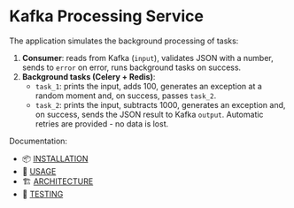 <!-- README.md -->
# Kafka Processing Service

The application simulates the background processing of tasks:

1. **Consumer**: reads from Kafka (`input`), validates JSON with a number, sends to `error` on error, runs background tasks on success.
2. **Background tasks (Celery + Redis)**:
   - `task_1`: prints the input, adds 100, generates an exception at a random moment and, on success, passes `task_2`.
   - `task_2`: prints the input, subtracts 1000, generates an exception and, on success, sends the JSON result to Kafka `output`.
   Automatic retries are provided - no data is lost.

Documentation:
- 📦 [INSTALLATION](docs/INSTALLATION.md)
- 🚀 [USAGE](docs/USAGE.md)
- 🏗️ [ARCHITECTURE](docs/ARCHITECTURE.md)
- 🧪 [TESTING](docs/TESTING.md)
